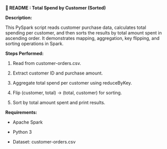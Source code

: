 **📘 README : Total Spend by Customer (Sorted)**



**Description:**

This PySpark script reads customer purchase data, calculates total spending per customer, and then sorts the results by total amount spent in ascending order. It demonstrates mapping, aggregation, key flipping, and sorting operations in Spark.



**Steps Performed:**



1. Read from customer-orders.csv.
   
2. Extract customer ID and purchase amount.
   
3. Aggregate total spend per customer using reduceByKey.
   
4. Flip (customer, total) → (total, customer) for sorting.
   
5. Sort by total amount spent and print results.



**Requirements:**



* Apache Spark



* Python 3



* Dataset: customer-orders.csv
